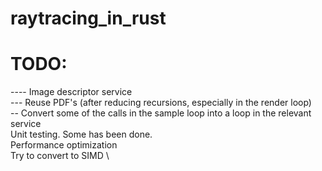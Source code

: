 # raytracing_in_rust

# TODO:
---- Image descriptor service \
--- Reuse PDF's (after reducing recursions, especially in the render loop) \
-- Convert some of the calls in the sample loop into a loop in the relevant service \
Unit testing. Some has been done. \
Performance optimization \
Try to convert to SIMD \
